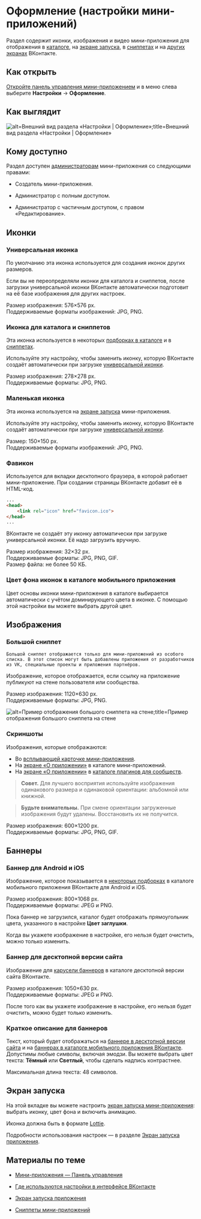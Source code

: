 
<!-- ---
title: 'Мини-приложения | Панель управления | Настройки | Оформление'
is_hidden: false
is_search_available: true
menu: 'main_menu'
visible_to_search_robots: true
meta_description: 
redirect_to: 
lang: ru
--- -->


# Оформление (настройки мини-приложений)

Раздел содержит иконки, изображения и видео мини-приложения для отображения в [каталоге](mini-apps/settings/design-examples#Каталог%20мини-приложений), на [экране запуска](mini-apps/settings/design-examples#Экран%20запуска), в [сниппетах](mini-apps/settings/design-examples#Сниппеты%20в%20сообщениях) и на [других экранах](mini-apps/settings/design-examples) ВКонтакте.

## Как открыть

[Откройте панель управления мини-приложением](../overview.md) и в меню слева выберите **Настройки**&nbsp;&rarr; **Оформление**.

## Как выглядит

<!-- exclusions/_images/mini-apps/settings/general/design-page.png -->
![alt=Внешний вид раздела «Настройки | Оформление»;title=Внешний вид раздела «Настройки | Оформление»](657f243036bfc61f3b3930cf99414d7beebd0c5b023011d5a1824098 "7918882619805362688")

<!-- Настройки сгруппированы по вкладкам:

* [Иконки](#Иконки)

* [Изображения](#Изображения)

* [Баннеры](#Баннеры)

* [Экран запуска](#Экран%20запуска) -->

## Кому доступно

Раздел доступен [администраторам](mini-apps/settings/managers) мини-приложения со следующими правами:

* Создатель мини-приложения.

* Администратор с полным доступом.

* Администратор с частичным доступом, с правом «Редактирование».

## Иконки

### Универсальная иконка

По умолчанию эта иконка используется для создания иконок других размеров.

Если вы не переопределяли иконки для каталога и сниппетов, после загрузки универсальной иконки ВКонтакте автоматически подготовит на её базе изображения для других настроек.

Размер изображения: 576&times;576 px.    
Поддерживаемые форматы изображений: JPG, PNG.

### Иконка для каталога и сниппетов

Эта иконка используется в некоторых [подборках в каталоге](mini-apps/settings/design-examples#Каталог%20мини-приложений) и в [сниппетах](mini-apps/settings/design-examples#Сниппеты%20в%20сообщениях).

Используйте эту настройку, чтобы заменить иконку, которую ВКонтакте создаёт автоматически при загрузке [универсальной иконки](#Универсальная%20иконка).

Размер изображения: 278&times;278 px.    
Поддерживаемые форматы: JPG, PNG.

### Маленькая иконка

Эта иконка используется на [экране запуска](mini-apps/settings/design-examples#Экран%20запуска) мини-приложения.

Используйте эту настройку, чтобы заменить иконку, которую ВКонтакте создаёт автоматически при загрузке [универсальной иконки](#Универсальная%20иконка).

Размер: 150&times;150 px.    
Поддерживаемые форматы изображений: JPG, PNG.

### Фавикон

Используется для вкладки десктопного браузера, в которой работает мини-приложение. При создании страницы ВКонтакте добавит её в HTML-код.

```HTML
...
<head>
    <link rel="icon" href="favicon.ico">
</head>
...
```

ВКонтакте не создаёт эту иконку автоматически при загрузке универсальной иконки. Её надо загрузить вручную.

Размер изображения: 32&times;32 px.    
Поддерживаемые форматы: JPG, PNG, GIF.    
Размер файла: не более 50 КБ.

### Цвет фона иконок в каталоге мобильного приложения

Цвет основы иконки мини-приложения в каталоге выбирается автоматически с учётом доминирующего цвета в иконке.
С помощью этой настройки вы можете выбрать другой цвет.

## Изображения

### Большой сниппет

```admin
Большой сниппет отображается только для мини-приложений из особого списка. В этот список могут быть добавлены приложения от разработчиков из VK, специальные проекты и приложения партнёров. 
```

Изображение, которое отображается, если ссылку на приложение публикуют на стене пользователя или сообщества.

Размер изображения: 1120&times;630&nbsp;px.    
Поддерживаемые форматы: JPG, PNG.

<!--exclusions/_images/mini-apps/settings/general/design/big-snippet.png-->

![alt=Пример отображения большого сниппета на стене;title=Пример отображения большого сниппета на стене](6d4de31697ccc0e4bc62dc54b9f89bd0c127da1f643cb3b10fe480ee "6994216267805540128")

### Скриншоты

Изображения, которые отображаются:
* Во [всплывающей карточке мини-приложения](mini-apps/settings/design-examples#Карточка%20мини-приложения).
* На [экране «О приложении»](mini-apps/settings/design-examples#Экран%20«О%20приложении») в каталоге мини-приложений.
* На [экране «О приложении»](mini-apps/settings/design-examples#Экран%20«О%20приложении»%20в%20каталоге%20плагинов%20для%20сообществ) в [каталоге плагинов для сообществ](https://vk.com/community_apps).

> **Совет.** Для лучшего восприятия используйте изображения одинакового размера и одинаковой ориентации: альбомной или книжной.

> **Будьте внимательны.** При смене ориентации загруженные изображения будут удалены. Восстановить их не получится.

Размер изображения: 600&times;1200&nbsp;px.    
Поддерживаемые форматы: JPG, PNG, GIF.

## Баннеры

### Баннер для Android и iOS

Изображение, которое показывается в [некоторых подборках](mini-apps/settings/design-examples#Подборки%20в%20каталоге%20в%20мобильном%20приложении) в каталоге мобильного приложения ВКонтакте для Android и iOS.

Размер изображения: 800&times;1068 px.    
Поддерживаемые форматы: JPEG и PNG.

Пока баннер не загрузился, каталог будет отображать прямоугольник цвета, указанного в настройке **Цвет заглушки**.

Когда вы укажете изображение в настройке, его нельзя будет очистить, можно только изменить.

### Баннер для десктопной версии сайта

Изображение для [карусели баннеров](mini-apps/settings/design-examples#Подборки%20в%20каталоге%20в%20десктопной%20версии%20сайта) в каталоге десктопной версии сайта ВКонтакте.

Размер изображения: 1050&times;630 px.    
Поддерживаемые форматы: JPEG и PNG.

После того как вы укажете изображение в настройке, его нельзя будет очистить, можно будет только изменить.

### Краткое описание для баннеров

Текст, который будет отображаться на [баннере в десктопной версии сайта](mini-apps/settings/design-examples#Подборки%20в%20каталоге%20в%20десктопной%20версии%20сайта) и на [баннерах в каталоге мобильного приложения ВКонтакте](mini-apps/settings/design-examples#Подборки%20в%20каталоге%20в%20мобильном%20приложении). Допустимы любые символы, включая эмодзи. Вы можете выбрать цвет текста: **Тёмный** или **Светлый**, чтобы сделать надпись контрастнее.

Максимальная длина текста: 48 символов.

## Экран запуска

На этой вкладке вы можете настроить [экран запуска мини-приложения](mini-apps/settings/design-examples#Экран%20запуска): выбрать иконку, цвет фона и включить анимацию.

Иконка должна быть в формате [Lottie](https://lottiefiles.com/featured-free-animations).

Подробности использования настроек — в разделе [Экран запуска приложения](mini-apps/development/lottie).

## Материалы по теме

* [Мини-приложения — Панель управления](../overview.md)

* [Где используются настройки в интерфейсе ВКонтакте](mini-apps/settings/design-examples)

* [Экран запуска приложения](mini-apps/development/lottie)

* [Сниппеты мини-приложений](mini-apps/development/snippets)
